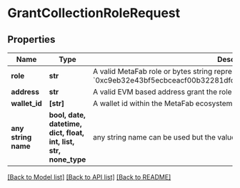 # GrantCollectionRoleRequest


## Properties
Name | Type | Description | Notes
------------ | ------------- | ------------- | -------------
**role** | **str** | A valid MetaFab role or bytes string representing a role, such as &#x60;minter&#x60; or &#x60;0xc9eb32e43bf5ecbceacf00b32281dfc5d6d700a0db676ea26ccf938a385ac3b7&#x60; | 
**address** | **str** | A valid EVM based address grant the role to. | [optional] 
**wallet_id** | **[str]** | A wallet id within the MetaFab ecosystem to grant the role to. | [optional] 
**any string name** | **bool, date, datetime, dict, float, int, list, str, none_type** | any string name can be used but the value must be the correct type | [optional]

[[Back to Model list]](../README.md#documentation-for-models) [[Back to API list]](../README.md#documentation-for-api-endpoints) [[Back to README]](../README.md)



